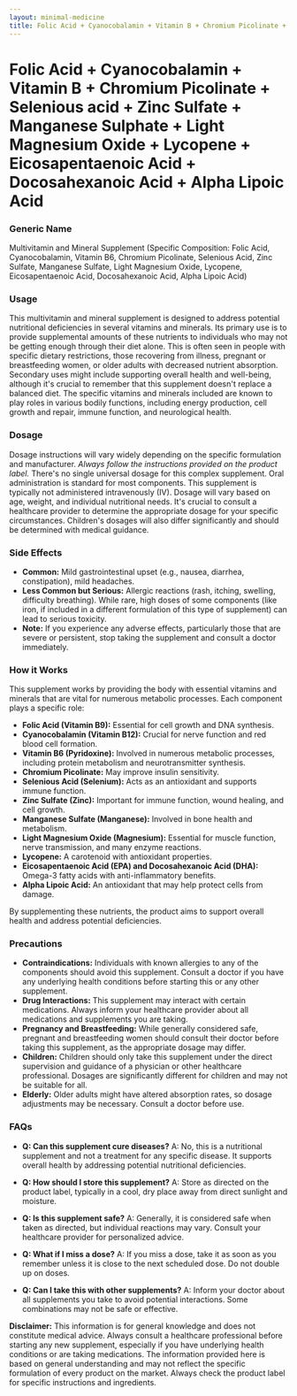 ```yaml
---
layout: minimal-medicine
title: Folic Acid + Cyanocobalamin + Vitamin B + Chromium Picolinate + Selenious acid + Zinc Sulfate + Manganese Sulphate + Light Magnesium Oxide + Lycopene + Eicosapentaenoic Acid + Docosahexanoic Acid + Alpha Lipoic Acid
---
```


# Folic Acid + Cyanocobalamin + Vitamin B + Chromium Picolinate + Selenious acid + Zinc Sulfate + Manganese Sulphate + Light Magnesium Oxide + Lycopene + Eicosapentaenoic Acid + Docosahexanoic Acid + Alpha Lipoic Acid
### Generic Name

Multivitamin and Mineral Supplement (Specific Composition: Folic Acid, Cyanocobalamin, Vitamin B6, Chromium Picolinate, Selenious Acid, Zinc Sulfate, Manganese Sulfate, Light Magnesium Oxide, Lycopene, Eicosapentaenoic Acid, Docosahexanoic Acid, Alpha Lipoic Acid)


### Usage

This multivitamin and mineral supplement is designed to address potential nutritional deficiencies in several vitamins and minerals.  Its primary use is to provide supplemental amounts of these nutrients to individuals who may not be getting enough through their diet alone. This is often seen in people with specific dietary restrictions, those recovering from illness, pregnant or breastfeeding women, or older adults with decreased nutrient absorption.  Secondary uses might include supporting overall health and well-being, although it's crucial to remember that this supplement doesn't replace a balanced diet.  The specific vitamins and minerals included are known to play roles in various bodily functions, including energy production, cell growth and repair, immune function, and neurological health.


### Dosage

Dosage instructions will vary widely depending on the specific formulation and manufacturer.  *Always follow the instructions provided on the product label.* There's no single universal dosage for this complex supplement.  Oral administration is standard for most components.  This supplement is typically not administered intravenously (IV).  Dosage will vary based on age, weight, and individual nutritional needs. It's crucial to consult a healthcare provider to determine the appropriate dosage for your specific circumstances.  Children's dosages will also differ significantly and should be determined with medical guidance.  


### Side Effects

* **Common:**  Mild gastrointestinal upset (e.g., nausea, diarrhea, constipation), mild headaches.
* **Less Common but Serious:** Allergic reactions (rash, itching, swelling, difficulty breathing).  While rare, high doses of some components (like iron, if included in a different formulation of this type of supplement) can lead to serious toxicity.
* **Note:**  If you experience any adverse effects, particularly those that are severe or persistent, stop taking the supplement and consult a doctor immediately.

### How it Works

This supplement works by providing the body with essential vitamins and minerals that are vital for numerous metabolic processes.  Each component plays a specific role:

* **Folic Acid (Vitamin B9):**  Essential for cell growth and DNA synthesis.
* **Cyanocobalamin (Vitamin B12):**  Crucial for nerve function and red blood cell formation.
* **Vitamin B6 (Pyridoxine):** Involved in numerous metabolic processes, including protein metabolism and neurotransmitter synthesis.
* **Chromium Picolinate:** May improve insulin sensitivity.
* **Selenious Acid (Selenium):**  Acts as an antioxidant and supports immune function.
* **Zinc Sulfate (Zinc):** Important for immune function, wound healing, and cell growth.
* **Manganese Sulfate (Manganese):** Involved in bone health and metabolism.
* **Light Magnesium Oxide (Magnesium):**  Essential for muscle function, nerve transmission, and many enzyme reactions.
* **Lycopene:** A carotenoid with antioxidant properties.
* **Eicosapentaenoic Acid (EPA) and Docosahexanoic Acid (DHA):**  Omega-3 fatty acids with anti-inflammatory benefits.
* **Alpha Lipoic Acid:**  An antioxidant that may help protect cells from damage.

By supplementing these nutrients, the product aims to support overall health and address potential deficiencies.

### Precautions

* **Contraindications:** Individuals with known allergies to any of the components should avoid this supplement.  Consult a doctor if you have any underlying health conditions before starting this or any other supplement.
* **Drug Interactions:** This supplement may interact with certain medications.  Always inform your healthcare provider about all medications and supplements you are taking.
* **Pregnancy and Breastfeeding:** While generally considered safe, pregnant and breastfeeding women should consult their doctor before taking this supplement, as the appropriate dosage may differ.
* **Children:**  Children should only take this supplement under the direct supervision and guidance of a physician or other healthcare professional.  Dosages are significantly different for children and may not be suitable for all.
* **Elderly:**  Older adults might have altered absorption rates, so dosage adjustments may be necessary.  Consult a doctor before use.


### FAQs

* **Q: Can this supplement cure diseases?**  A: No, this is a nutritional supplement and not a treatment for any specific disease. It supports overall health by addressing potential nutritional deficiencies.

* **Q: How should I store this supplement?** A: Store as directed on the product label, typically in a cool, dry place away from direct sunlight and moisture.

* **Q: Is this supplement safe?** A: Generally, it is considered safe when taken as directed, but individual reactions may vary.  Consult your healthcare provider for personalized advice.

* **Q: What if I miss a dose?** A: If you miss a dose, take it as soon as you remember unless it is close to the next scheduled dose. Do not double up on doses.

* **Q:  Can I take this with other supplements?** A:  Inform your doctor about all supplements you take to avoid potential interactions.  Some combinations may not be safe or effective.


**Disclaimer:** This information is for general knowledge and does not constitute medical advice. Always consult a healthcare professional before starting any new supplement, especially if you have underlying health conditions or are taking medications.  The information provided here is based on general understanding and may not reflect the specific formulation of every product on the market. Always check the product label for specific instructions and ingredients.
